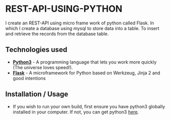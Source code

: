 # REST-API-USING-PYTHON
I create an REST-API using micro frame work of python called Flask. In which I create a database using mysql to store data into a table.
To insert and retrieve the records from the database table. 

## Technologies used
* **[Python3](https://www.python.org/downloads/)** - A programming language that lets you work more quickly (The universe loves speed!).
* **[Flask](flask.pocoo.org/)** - A microframework for Python based on Werkzeug, Jinja 2 and good intentions


## Installation / Usage
* If you wish to run your own build, first ensure you have python3 globally installed in your computer. If not, you can get python3 [here](https://www.python.org).
